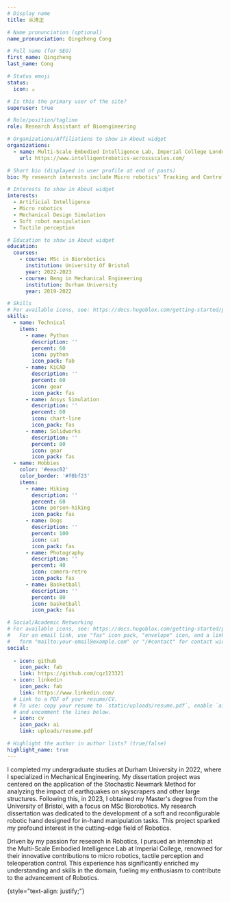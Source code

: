 ```yaml
---
# Display name
title: 从清正

# Name pronunciation (optional)
name_pronunciation: Qingzheng Cong

# Full name (for SEO)
first_name: Qingzheng
last_name: Cong

# Status emoji
status:
  icon: ☕️

# Is this the primary user of the site?
superuser: true

# Role/position/tagline
role: Research Assistant of Bioengineering 

# Organizations/Affiliations to show in About widget
organizations:
  - name: Multi-Scale Embodied Intelligence Lab, Imperial College London
    url: https://www.intelligentrobotics-acrossscales.com/

# Short bio (displayed in user profile at end of posts)
bio: My research interests include Micro robotics' Tracking and Control and Mechanical Structure Design

# Interests to show in About widget
interests:
  - Artificial Intelligence
  - Micro robotics
  - Mechanical Design Simulation
  - Soft robot manipulation
  - Tactile perception

# Education to show in About widget
education:
  courses:
    - course: MSc in Biorobotics
      institution: University Of Bristol
      year: 2022-2023
    - course: Beng in Mechanical Engineering
      institution: Durham University
      year: 2019-2022

# Skills
# For available icons, see: https://docs.hugoblox.com/getting-started/page-builder/#icons
skills:
  - name: Technical
    items:
      - name: Python
        description: ''
        percent: 60
        icon: python
        icon_pack: fab
      - name: KiCAD
        description: ''
        percent: 60
        icon: gear
        icon_pack: fas
      - name: Ansys Simulation
        description: ''
        percent: 60
        icon: chart-line
        icon_pack: fas
      - name: Solidworks
        description: ''
        percent: 80
        icon: gear
        icon_pack: fas
  - name: Hobbies
    color: '#eeac02'
    color_border: '#f0bf23'
    items:
      - name: Hiking
        description: ''
        percent: 60
        icon: person-hiking
        icon_pack: fas
      - name: Dogs
        description: ''
        percent: 100
        icon: cat
        icon_pack: fas
      - name: Photography
        description: ''
        percent: 40
        icon: camera-retro
        icon_pack: fas
      - name: Basketball
        description: ''
        percent: 80
        icon: basketball
        icon_pack: fas

# Social/Academic Networking
# For available icons, see: https://docs.hugoblox.com/getting-started/page-builder/#icons
#   For an email link, use "fas" icon pack, "envelope" icon, and a link in the
#   form "mailto:your-email@example.com" or "/#contact" for contact widget.
social:
  
  - icon: github
    icon_pack: fab
    link: https://github.com/cqz123321
  - icon: linkedin
    icon_pack: fab
    link: https://www.linkedin.com/
  # Link to a PDF of your resume/CV.
  # To use: copy your resume to `static/uploads/resume.pdf`, enable `ai` icons in `params.yaml`,
  # and uncomment the lines below.
  - icon: cv
    icon_pack: ai
    link: uploads/resume.pdf

# Highlight the author in author lists? (true/false)
highlight_name: true
---
```

I completed my undergraduate studies at Durham University in 2022, where I specialized in Mechanical Engineering. My dissertation project was centered on the application of the Stochastic Newmark Method for analyzing the impact of earthquakes on skyscrapers and other large structures. Following this, in 2023, I obtained my Master's degree from the University of Bristol, with a focus on MSc Biorobotics. My research dissertation was dedicated to the development of a soft and reconfigurable robotic hand designed for in-hand manipulation tasks. This project sparked my profound interest in the cutting-edge field of Robotics.

Driven by my passion for research in Robotics, I pursued an internship at the Multi-Scale Embodied Intelligence Lab at Imperial College, renowned for their innovative contributions to micro robotics, tactile perception and teleoperation control. This experience has significantly enriched my understanding and skills in the domain, fueling my enthusiasm to contribute to the advancement of Robotics.


{style="text-align: justify;"}
